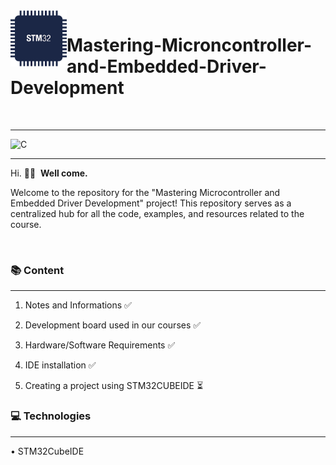 
<img align="left" width="90" height="90" src="Images/STM32Logo.png">
<p vertical-align="middle"><h1>Mastering-Microncontroller-and-Embedded-Driver-Development</h1></p>
&nbsp;&nbsp;&nbsp;&nbsp;&nbsp;&nbsp;&nbsp;&nbsp;&nbsp;&nbsp;&nbsp;&nbsp;&nbsp;&nbsp;&nbsp;&nbsp;&nbsp;&nbsp;&nbsp;&nbsp;&nbsp;&nbsp;&nbsp;&nbsp;&nbsp;&nbsp;
&nbsp;&nbsp;<hr>

![C](https://img.shields.io/badge/C-00599C?style=for-the-badge&logo=c&logoColor=white)&nbsp;&nbsp;


<hr>

Hi.&nbsp;👋🏻 &nbsp;**Well come.**&nbsp;
<br>

Welcome to the repository for the "Mastering Microcontroller and Embedded Driver Development" project! This repository serves as a centralized hub for all the code, examples, and resources related to the course.

<br>

### 📚 Content
<hr>

1. Notes and Informations ✅

2. Development board used in our courses ✅

3. Hardware/Software Requirements ✅

4. IDE installation ✅

5. Creating a project using STM32CUBEIDE ⏳
 

### 💻  Technologies
<hr>

• STM32CubeIDE


